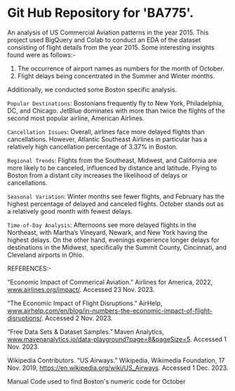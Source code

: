 # Git Hub Repository for 'BA775'.
An analysis of US Commercial Aviation patterns in the year 2015. This project used BigQuery and Colab to conduct an EDA of the dataset consisting of flight details from the year 2015. Some interesting insights found were as follows:-

1. The occurrence of airport names as numbers for the month of October.
2. Flight delays being concentrated in the Summer and Winter months.

Additionally, we conducted some Boston specific analysis.

`Popular Destinations`: Bostonians frequently fly to New York, Philadelphia, DC, and Chicago. JetBlue dominates with more than twice the flights of the second most popular airline, American Airlines.

`Cancellation Issues`: Overall, airlines face more delayed flights than cancellations. However, Atlantic Southeast Airlines in particular has a relatively high cancellation percentage of 3.37% in Boston.

`Regional Trends`: Flights from the Southeast, Midwest, and California are more likely to be canceled, influenced by distance and latitude. Flying to Boston from a distant city increases the likelihood of delays or cancellations.

`Seasonal Variation`: Winter months see fewer flights, and February has the highest percentage of delayed and canceled flights. October stands out as a relatively good month with fewest delays.

`Time-of-Day Analysis`: Afternoons see more delayed flights in the Northeast, with Martha’s Vineyard, Newark, and New York having the highest delays. On the other hand, evenings experience longer delays for destinations in the Midwest, specifically the Summit County, Cincinnati, and Cleveland airports in Ohio.


REFERENCES:-

“Economic Impact of Commerical Aviation.” Airlines for America, 2022, www.airlines.org/impact/. Accessed 23 Nov. 2023.

“The Economic Impact of Flight Disruptions.” AirHelp, www.airhelp.com/en/blog/in-numbers-the-economic-impact-of-flight-disruptions/. Accessed 2 Nov. 2023.

“Free Data Sets & Dataset Samples.” Maven Analytics, www.mavenanalytics.io/data-playground?page=8&pageSize=5. Accessed 1 Nov. 2023.

Wikipedia Contributors. “US Airways.” Wikipedia, Wikimedia Foundation, 17 Nov. 2019, https://en.wikipedia.org/wiki/US_Airways. Accessed 1 Dec. 2023.


Manual Code used to find Boston's numeric code for October

